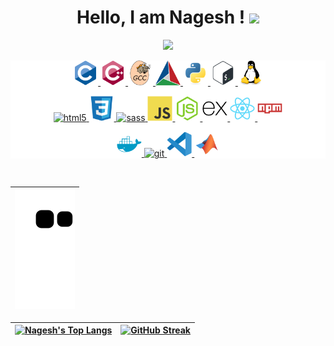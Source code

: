 <h1 align = "center">  Hello, I am Nagesh ! <img src="https://media.giphy.com/media/hvRJCLFzcasrR4ia7z/giphy.gif" width="45px"></h1>

<p align="center">
  <a href="https://github.com/DenverCoder1/readme-typing-svg"><img src="https://readme-typing-svg.herokuapp.com?font=Ubuntu+Mono&size=22&center=true&vCenter=true&lines=C%2B%2B+Software+Developer;Linux+System+Programmer;Blockchain+Enthusiast+;Novice+Web+Developer;Open-Source+Community+Fan;Learn+%7C+Unlearn+%7C+Relearn"></a>
</p>

<div align="center" style="text-align=center; background-color:white">

<a href="https://www.cprogramming.com/" target="_blank"> <img src="https://raw.githubusercontent.com/devicons/devicon/master/icons/c/c-original.svg" alt="c" width="40" height="40"/> </a>
<a href="https://www.cplusplus.com/" target="_blank"> <img src="https://raw.githubusercontent.com/devicons/devicon/master/icons/cplusplus/cplusplus-original.svg" alt="cpp" width="40" height="40"/> </a>
<a href="https://gcc.gnu.org/" target="_blank"> <img src="https://raw.githubusercontent.com/devicons/devicon/master/icons/gcc/gcc-original.svg" alt="cpp" width="40" height="40"/> </a>
<a href="https://cmake.org/" target="_blank"> <img src="https://raw.githubusercontent.com/devicons/devicon/master/icons/cmake/cmake-original.svg" alt="cpp" width="40" height="40"/> </a>
<a href="https://www.python.org/" target="_blank"> <img src="https://raw.githubusercontent.com/devicons/devicon/master/icons/python/python-original.svg" alt="python" width="40" height="40"/> </a>
<a href="https://www.gnu.org/software/bash/" target="_blank"> <img src="https://raw.githubusercontent.com/devicons/devicon/master/icons/bash/bash-original.svg" alt="bash" width="40" height="40"/> </a>
<a href="https://www.linux.org" target="_blank"> <img src="https://raw.githubusercontent.com/devicons/devicon/master/icons/linux/linux-original.svg" alt="bash" width="40" height="40"/> </a>
  
<a href="https://www.w3.org/html/" target="_blank"> <img src="https://www.vectorlogo.zone/logos/w3_html5/w3_html5-icon.svg" alt="html5" width="40" height="40"/> </a>
<a href="https://www.w3schools.com/css/" target="_blank"> <img src="https://raw.githubusercontent.com/devicons/devicon/master/icons/css3/css3-original.svg" alt="css3" width="40" height="40"/> </a>
<a href="https://sass-lang.com/" target="_blank"> <img src="https://www.vectorlogo.zone/logos/sass-lang/sass-lang-icon.svg" alt="sass" width="40" height="40"/> </a>
<a href="https://developer.mozilla.org/en-US/docs/Web/JavaScript" target="_blank"> <img src="https://raw.githubusercontent.com/devicons/devicon/master/icons/javascript/javascript-original.svg" alt="javascript" width="40" height="40"/> </a>
<a href="https://expressjs.com" target="_blank"> <img src="https://raw.githubusercontent.com/devicons/devicon/master/icons/nodejs/nodejs-original.svg" alt="nodejs" width="40" height="40"/> </a>
<a href="https://nodejs.org" target="_blank"> <img src="https://raw.githubusercontent.com/devicons/devicon/master/icons/express/express-original.svg" alt="nodejs" width="40" height="40"/> </a> 
<a href="https://reactjs.org/" target="_blank"> <img src="https://raw.githubusercontent.com/devicons/devicon/master/icons/react/react-original.svg" alt="react" width="40" height="40"/> </a>
<a href="https://www.npmjs.com/" target="_blank"> <img src="https://raw.githubusercontent.com/devicons/devicon/9f4f5cdb393299a81125eb5127929ea7bfe42889/icons/npm/npm-original-wordmark.svg" alt="npm" width="40" height="40"/> </a>
  
<a href="https://www.docker.com" target="_blank"> <img src="https://raw.githubusercontent.com/devicons/devicon/9f4f5cdb393299a81125eb5127929ea7bfe42889/icons/docker/docker-plain.svg" alt="npm" width="40" height="40"/> </a>
<a href="https://git-scm.com/" target="_blank"> <img src="https://www.vectorlogo.zone/logos/git-scm/git-scm-icon.svg" alt="git" width="40" height="40"/> </a>
<a href="https://code.visualstudio.com/" target="_blank"> <img src="https://raw.githubusercontent.com/devicons/devicon/9f4f5cdb393299a81125eb5127929ea7bfe42889/icons/vscode/vscode-original.svg" alt="vscode" width="40" height="40"/> </a>
<a href="https://www.mathworks.com/products/matlab.html" target="_blank"> <img src="https://raw.githubusercontent.com/devicons/devicon/9f4f5cdb393299a81125eb5127929ea7bfe42889/icons/matlab/matlab-original.svg" alt="vscode" width="40" height="40"/> </a>

</div>
<br />



<div align="center">
  
| [![Nagesh's Contributions](https://github.com/nageshnnazare/nageshnnazare/blob/output/github-contribution-grid-snake.svg)](https://github.com/nageshnnazare/) |
| :---: |
  
| [![Nagesh's Top Langs](https://github-readme-stats.vercel.app/api/top-langs/?username=nageshnnazare&&layout=compact&theme=dracula&hide_border=true&show_icons=true)](https://github.com/nageshnnazare/) | [![GitHub Streak](https://github-readme-streak-stats.herokuapp.com/?user=nageshnnazare&theme=dracula&hide_border=true&date_format=j%20M%5B%20Y%5D)](https://github.com/nageshnnazare/) |
| :---: | :---: |
  
<!--   
| [![Nagesh's github activity graph](https://activity-graph.herokuapp.com/graph?username=nageshnnazare&theme=material-palenight&hide_border=true)](https://github.com/nageshnnazare/) |
| :---: | -->

</div>

